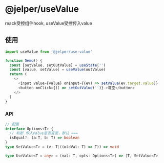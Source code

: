 # @jelper/useValue
reack受控组件hook, useValue受控传入value

## 使用

```typescript
import useValue from '@jelper/use-value'

function Demo() {
  const [outValue, setOutValue] = useState('')
  const [value, setValue] = useValue(outValue)
  return (
    <>
      <input value={value} onInput={(ev) => setValue(ev.target.value)} />
      <button onClick={() => setOutValue('')} >清空</button>
    </>
  )
}
```

### API

```typescript
// 配置
interface Options<T> {
  // 判断 传入value是否变更，默认 ===
  isEqual?: (a:T, b: T) => boolean
}
type SetValue<T> = (v: T|((oldVal: T) => T)) => void

type UseValue<T = any> = (val: T, opts: Options<T>) => [T, SetValue<T>];
```






